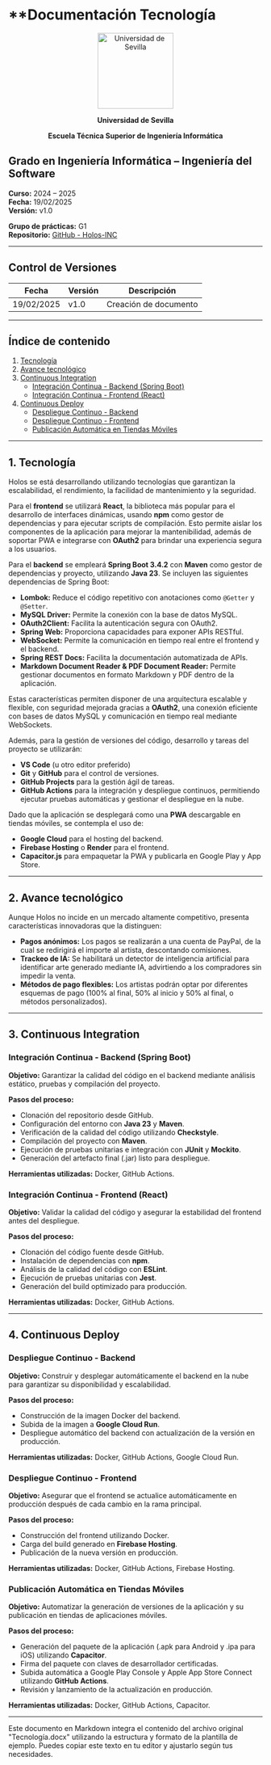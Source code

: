 # **Documentación Tecnología

<p align="center">
  <img src="/img/universidad-de-sevilla-logo.png" alt="Universidad de Sevilla" width="150"/>
</p>
<p align="center">
  <strong>Universidad de Sevilla</strong>
</p>
<p align="center">
  <strong>Escuela Técnica Superior de Ingeniería Informática</strong>
</p>

## Grado en Ingeniería Informática – Ingeniería del Software

**Curso:** 2024 – 2025  
**Fecha:** 19/02/2025  
**Versión:** v1.0  

**Grupo de prácticas:** G1  
**Repositorio:** [GitHub - Holos-INC](https://github.com/Holos-INC)

---

## Control de Versiones

| Fecha       | Versión | Descripción           |
|-------------|---------|-----------------------|
| 19/02/2025  | v1.0    | Creación de documento |

---

## Índice de contenido
1. [Tecnología](#1-tecnología)
2. [Avance tecnológico](#2-avance-tecnológico)
3. [Continuous Integration](#3-continuous-integration)
   - [Integración Continua - Backend (Spring Boot)](#integración-continua---backend-spring-boot)
   - [Integración Continua - Frontend (React)](#integración-continua---frontend-react)
4. [Continuous Deploy](#4-continuous-deploy)
   - [Despliegue Continuo - Backend](#despliegue-continúo---backend)
   - [Despliegue Continuo - Frontend](#despliegue-continúo---frontend)
   - [Publicación Automática en Tiendas Móviles](#publicación-automática-en-tiendas-móviles)

---

## 1. Tecnología

Holos se está desarrollando utilizando tecnologías que garantizan la escalabilidad, el rendimiento, la facilidad de mantenimiento y la seguridad.

Para el **frontend** se utilizará **React**, la biblioteca más popular para el desarrollo de interfaces dinámicas, usando **npm** como gestor de dependencias y para ejecutar scripts de compilación. Esto permite aislar los componentes de la aplicación para mejorar la mantenibilidad, además de soportar PWA e integrarse con **OAuth2** para brindar una experiencia segura a los usuarios.

Para el **backend** se empleará **Spring Boot 3.4.2** con **Maven** como gestor de dependencias y proyecto, utilizando **Java 23**. Se incluyen las siguientes dependencias de Spring Boot:
- **Lombok:** Reduce el código repetitivo con anotaciones como `@Getter` y `@Setter`.
- **MySQL Driver:** Permite la conexión con la base de datos MySQL.
- **OAuth2Client:** Facilita la autenticación segura con OAuth2.
- **Spring Web:** Proporciona capacidades para exponer APIs RESTful.
- **WebSocket:** Permite la comunicación en tiempo real entre el frontend y el backend.
- **Spring REST Docs:** Facilita la documentación automatizada de APIs.
- **Markdown Document Reader & PDF Document Reader:** Permite gestionar documentos en formato Markdown y PDF dentro de la aplicación.

Estas características permiten disponer de una arquitectura escalable y flexible, con seguridad mejorada gracias a **OAuth2**, una conexión eficiente con bases de datos MySQL y comunicación en tiempo real mediante WebSockets.

Además, para la gestión de versiones del código, desarrollo y tareas del proyecto se utilizarán:
- **VS Code** (u otro editor preferido)
- **Git** y **GitHub** para el control de versiones.
- **GitHub Projects** para la gestión ágil de tareas.
- **GitHub Actions** para la integración y despliegue continuos, permitiendo ejecutar pruebas automáticas y gestionar el despliegue en la nube.

Dado que la aplicación se desplegará como una **PWA** descargable en tiendas móviles, se contempla el uso de:
- **Google Cloud** para el hosting del backend.
- **Firebase Hosting** o **Render** para el frontend.
- **Capacitor.js** para empaquetar la PWA y publicarla en Google Play y App Store.

---

## 2. Avance tecnológico

Aunque Holos no incide en un mercado altamente competitivo, presenta características innovadoras que la distinguen:
- **Pagos anónimos:** Los pagos se realizarán a una cuenta de PayPal, de la cual se redirigirá el importe al artista, descontando comisiones.
- **Trackeo de IA:** Se habilitará un detector de inteligencia artificial para identificar arte generado mediante IA, advirtiendo a los compradores sin impedir la venta.
- **Métodos de pago flexibles:** Los artistas podrán optar por diferentes esquemas de pago (100% al final, 50% al inicio y 50% al final, o métodos personalizados).

---

## 3. Continuous Integration

### Integración Continua - Backend (Spring Boot)

**Objetivo:** Garantizar la calidad del código en el backend mediante análisis estático, pruebas y compilación del proyecto.

**Pasos del proceso:**
- Clonación del repositorio desde GitHub.
- Configuración del entorno con **Java 23** y **Maven**.
- Verificación de la calidad del código utilizando **Checkstyle**.
- Compilación del proyecto con **Maven**.
- Ejecución de pruebas unitarias e integración con **JUnit** y **Mockito**.
- Generación del artefacto final (.jar) listo para despliegue.

**Herramientas utilizadas:** Docker, GitHub Actions.

### Integración Continua - Frontend (React)

**Objetivo:** Validar la calidad del código y asegurar la estabilidad del frontend antes del despliegue.

**Pasos del proceso:**
- Clonación del código fuente desde GitHub.
- Instalación de dependencias con **npm**.
- Análisis de la calidad del código con **ESLint**.
- Ejecución de pruebas unitarias con **Jest**.
- Generación del build optimizado para producción.

**Herramientas utilizadas:** Docker, GitHub Actions.

---

## 4. Continuous Deploy

### Despliegue Continuo - Backend

**Objetivo:** Construir y desplegar automáticamente el backend en la nube para garantizar su disponibilidad y escalabilidad.

**Pasos del proceso:**
- Construcción de la imagen Docker del backend.
- Subida de la imagen a **Google Cloud Run**.
- Despliegue automático del backend con actualización de la versión en producción.

**Herramientas utilizadas:** Docker, GitHub Actions, Google Cloud Run.

### Despliegue Continuo - Frontend

**Objetivo:** Asegurar que el frontend se actualice automáticamente en producción después de cada cambio en la rama principal.

**Pasos del proceso:**
- Construcción del frontend utilizando Docker.
- Carga del build generado en **Firebase Hosting**.
- Publicación de la nueva versión en producción.

**Herramientas utilizadas:** Docker, GitHub Actions, Firebase Hosting.

### Publicación Automática en Tiendas Móviles

**Objetivo:** Automatizar la generación de versiones de la aplicación y su publicación en tiendas de aplicaciones móviles.

**Pasos del proceso:**
- Generación del paquete de la aplicación (.apk para Android y .ipa para iOS) utilizando **Capacitor**.
- Firma del paquete con claves de desarrollador certificadas.
- Subida automática a Google Play Console y Apple App Store Connect utilizando **GitHub Actions**.
- Revisión y lanzamiento de la actualización en producción.

**Herramientas utilizadas:** Docker, GitHub Actions, Capacitor.

---

Este documento en Markdown integra el contenido del archivo original "Tecnología.docx" utilizando la estructura y formato de la plantilla de ejemplo. Puedes copiar este texto en tu editor y ajustarlo según tus necesidades.